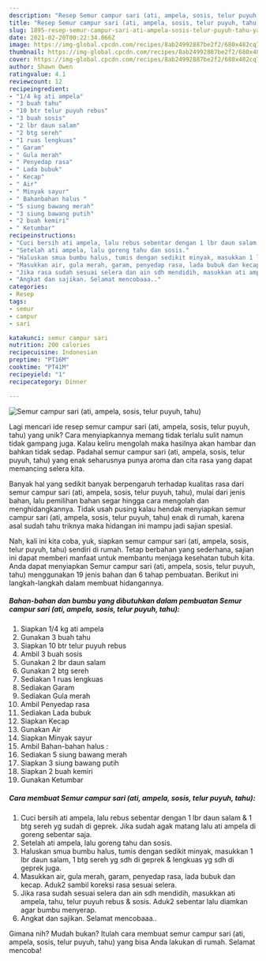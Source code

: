 ```yaml
---
description: "Resep Semur campur sari (ati, ampela, sosis, telur puyuh, tahu) yang Bikin Ngiler"
title: "Resep Semur campur sari (ati, ampela, sosis, telur puyuh, tahu) yang Bikin Ngiler"
slug: 1895-resep-semur-campur-sari-ati-ampela-sosis-telur-puyuh-tahu-yang-bikin-ngiler
date: 2021-02-20T00:22:34.066Z
image: https://img-global.cpcdn.com/recipes/8ab24992887be2f2/680x482cq70/semur-campur-sari-ati-ampela-sosis-telur-puyuh-tahu-foto-resep-utama.jpg
thumbnail: https://img-global.cpcdn.com/recipes/8ab24992887be2f2/680x482cq70/semur-campur-sari-ati-ampela-sosis-telur-puyuh-tahu-foto-resep-utama.jpg
cover: https://img-global.cpcdn.com/recipes/8ab24992887be2f2/680x482cq70/semur-campur-sari-ati-ampela-sosis-telur-puyuh-tahu-foto-resep-utama.jpg
author: Shawn Owen
ratingvalue: 4.1
reviewcount: 12
recipeingredient:
- "1/4 kg ati ampela"
- "3 buah tahu"
- "10 btr telur puyuh rebus"
- "3 buah sosis"
- "2 lbr daun salam"
- "2 btg sereh"
- "1 ruas lengkuas"
- " Garam"
- " Gula merah"
- " Penyedap rasa"
- " Lada bubuk"
- " Kecap"
- " Air"
- " Minyak sayur"
- " Bahanbahan halus "
- "5 siung bawang merah"
- "3 siung bawang putih"
- "2 buah kemiri"
- " Ketumbar"
recipeinstructions:
- "Cuci bersih ati ampela, lalu rebus sebentar dengan 1 lbr daun salam &amp; 1 btg sereh yg sudah di geprek. Jika sudah agak matang lalu ati ampela di goreng sebentar saja."
- "Setelah ati ampela, lalu goreng tahu dan sosis."
- "Haluskan smua bumbu halus, tumis dengan sedikit minyak, masukkan 1 lbr daun salam, 1 btg sereh yg sdh di geprek &amp; lengkuas yg sdh di geprek juga."
- "Masukkan air, gula merah, garam, penyedap rasa, lada bubuk dan kecap. Aduk2 sambil koreksi rasa sesuai selera."
- "Jika rasa sudah sesuai selera dan ain sdh mendidih, masukkan ati ampela, tahu, telur puyuh rebus &amp; sosis. Aduk2 sebentar lalu diamkan agar bumbu menyerap."
- "Angkat dan sajikan. Selamat mencobaaa.."
categories:
- Resep
tags:
- semur
- campur
- sari

katakunci: semur campur sari 
nutrition: 200 calories
recipecuisine: Indonesian
preptime: "PT16M"
cooktime: "PT41M"
recipeyield: "1"
recipecategory: Dinner

---
```



![Semur campur sari (ati, ampela, sosis, telur puyuh, tahu)](https://img-global.cpcdn.com/recipes/8ab24992887be2f2/680x482cq70/semur-campur-sari-ati-ampela-sosis-telur-puyuh-tahu-foto-resep-utama.jpg)

Lagi mencari ide resep semur campur sari (ati, ampela, sosis, telur puyuh, tahu) yang unik? Cara menyiapkannya memang tidak terlalu sulit namun tidak gampang juga. Kalau keliru mengolah maka hasilnya akan hambar dan bahkan tidak sedap. Padahal semur campur sari (ati, ampela, sosis, telur puyuh, tahu) yang enak seharusnya punya aroma dan cita rasa yang dapat memancing selera kita.



Banyak hal yang sedikit banyak berpengaruh terhadap kualitas rasa dari semur campur sari (ati, ampela, sosis, telur puyuh, tahu), mulai dari jenis bahan, lalu pemilihan bahan segar hingga cara mengolah dan menghidangkannya. Tidak usah pusing kalau hendak menyiapkan semur campur sari (ati, ampela, sosis, telur puyuh, tahu) enak di rumah, karena asal sudah tahu triknya maka hidangan ini mampu jadi sajian spesial.


Nah, kali ini kita coba, yuk, siapkan semur campur sari (ati, ampela, sosis, telur puyuh, tahu) sendiri di rumah. Tetap berbahan yang sederhana, sajian ini dapat memberi manfaat untuk membantu menjaga kesehatan tubuh kita. Anda dapat menyiapkan Semur campur sari (ati, ampela, sosis, telur puyuh, tahu) menggunakan 19 jenis bahan dan 6 tahap pembuatan. Berikut ini langkah-langkah dalam membuat hidangannya.

<!--inarticleads1-->

##### Bahan-bahan dan bumbu yang dibutuhkan dalam pembuatan Semur campur sari (ati, ampela, sosis, telur puyuh, tahu):

1. Siapkan 1/4 kg ati ampela
1. Gunakan 3 buah tahu
1. Siapkan 10 btr telur puyuh rebus
1. Ambil 3 buah sosis
1. Gunakan 2 lbr daun salam
1. Gunakan 2 btg sereh
1. Sediakan 1 ruas lengkuas
1. Sediakan  Garam
1. Sediakan  Gula merah
1. Ambil  Penyedap rasa
1. Sediakan  Lada bubuk
1. Siapkan  Kecap
1. Gunakan  Air
1. Siapkan  Minyak sayur
1. Ambil  Bahan-bahan halus :
1. Sediakan 5 siung bawang merah
1. Siapkan 3 siung bawang putih
1. Siapkan 2 buah kemiri
1. Gunakan  Ketumbar




<!--inarticleads2-->

##### Cara membuat Semur campur sari (ati, ampela, sosis, telur puyuh, tahu):

1. Cuci bersih ati ampela, lalu rebus sebentar dengan 1 lbr daun salam &amp; 1 btg sereh yg sudah di geprek. Jika sudah agak matang lalu ati ampela di goreng sebentar saja.
1. Setelah ati ampela, lalu goreng tahu dan sosis.
1. Haluskan smua bumbu halus, tumis dengan sedikit minyak, masukkan 1 lbr daun salam, 1 btg sereh yg sdh di geprek &amp; lengkuas yg sdh di geprek juga.
1. Masukkan air, gula merah, garam, penyedap rasa, lada bubuk dan kecap. Aduk2 sambil koreksi rasa sesuai selera.
1. Jika rasa sudah sesuai selera dan ain sdh mendidih, masukkan ati ampela, tahu, telur puyuh rebus &amp; sosis. Aduk2 sebentar lalu diamkan agar bumbu menyerap.
1. Angkat dan sajikan. Selamat mencobaaa..




Gimana nih? Mudah bukan? Itulah cara membuat semur campur sari (ati, ampela, sosis, telur puyuh, tahu) yang bisa Anda lakukan di rumah. Selamat mencoba!
